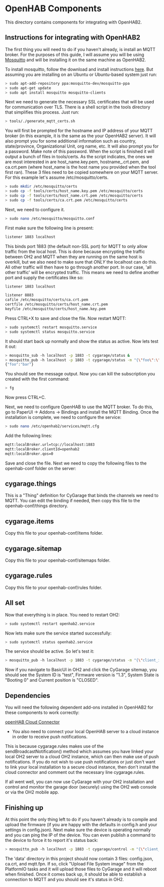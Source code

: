 # OpenHAB Components

This directory contains components for integrating with OpenHAB2.

## Instructions for integrating with OpenHAB2

The first thing you will need to do if you haven't already, is install an MQTT broker. For the purposes of this guide, I will assume you will be using [Mosquitto](https://mosquitto.org/) and will be installing it on the same machine as OpenHAB2.

To install mosquitto, follow the download and install instructions [here](https://mosquitto.org/download/). But assuming you are installing on an Ubuntu or Ubuntu-based system just run:

```bash
> sudo apt-add-repository ppa:mosquitto-dev/mosquitto-ppa
> sudo apt-get update
> sudo apt install mosquitto mosquitto-clients
```

Next we need to generate the necessary SSL certificates that will be used for communication over TLS.  There is a shell script in the tools directory that simplifies this process. Just run:

```bash
> tools/./generate_mqtt_certs.sh
```

You will first be prompted for the hostname and IP address of your MQTT broker (in this example, it is the same as the your OpenHAB2 server). It will also prompt you for some additional information such as country, state/province, Organizational Unit, org name, etc. It will also prompt you for a password. Make note of this password. When the script is finished it will output a bunch of files in tools/certs. As the script indicates, the ones we are most interested in are host_name.key.pem, hostname_.crt.pem, and ca.crt.pem (where host_name is the host name you provided when the tool first ran). These 3 files need to be copied somewhere on your MQTT server. For this example let's assume /etc/mosquitto/certs.

```bash
> sudo mkdir /etc/mosquitto/certs
> sudo cp -f tools/certs/host_name.key.pem /etc/mosquitto/certs
> sudo cp -f tools/certs/host_name.crt.pem /etc/mosquitto/certs
> sudo cp -f tools/certs/ca.crt.pem /etc/mosquitto/certs
```

Next, we need to configure it.

```bash
> sudo nano /etc/mosquitto/mosquitto.conf
```

First make sure the following line is present:

```txt
listener 1883 localhost
```

This binds port 1883 (the default non-SSL port) for MQTT to only allow traffic from the local host.  This is done because encrypting the traffic between OH2 and MQTT when they are running on the same host is overkill, but we also need to make sure that *ONLY* the localhost can do this.  All other traffic will then have to go through another port. In our case, 'all other traffic' will be encrypted traffic. This means we need to define another port and supply the certificates like so:

```txt
listener 1883 localhost

listener 8883
cafile /etc/mosquitto/certs/ca.crt.pem
certfile /etc/mosquitto/certs/host_name.crt.pem
keyfile /etc/mosquitto/certs/host_name.key.pem
```

Press CTRL+X to save and close the file.  Now restart MQTT:

```bash
> sudo systemctl restart mosquitto.service
> sudo systemctl status mosquitto.service
```

It should start back up normally and show the status as active. Now lets test it out:

```bash
> mosquitto_sub -h localhost -p 1883 -t cygarage/status &
> mosquitto_pub -h localhost -p 1883 -t cygarage/status -m "{\"foo\":\"bar\"}"
{"foo":"bar"}
```

You should see the message output. Now you can kill the subscription you created with the first command:

```bash
> fg
```

Now press CTRL+C.

Next, we need to configure OpenHAB to use the MQTT broker. To do this, go to PaperUI -> Addons -> Bindings and install the MQTT Binding.  Once the installation is complete, we need to configure the service:

```bash
> sudo nano /etc/openhab2/services/mqtt.cfg
```

Add the following lines:

```txt
mqtt:localBroker.url=tcp://localhost:1883
mqtt:localBroker.clientId=openhab2
mqtt:localBroker.qos=0
```

Save and close the file. Next we need to copy the following files to the openhab-conf folder on the server:

## cygarage.things

This is a "Thing" definition for CyGarage that binds the channels we need to MQTT.  You can edit the binding if needed, then copy this file to the openhab-conf/things directory.

## cygarage.items

Copy this file to your openhab-conf/items folder.

## cygarage.sitemap

Copy this file to your openhab-conf/sitemaps folder.

## cygarage.rules

Copy this file to your openhab-conf/rules folder.

## All set

Now that everything is in place. You need to restart OH2:

```bash
> sudo systemctl restart openhab2.service
```

Now lets make sure the service started successfully:

```bash
> sudo systemctl status openhab2.service
```

The service should be active. So let's test it:

```bash
> mosquitto_pub -h localhost -p 1883 -t cygarage/status -m "{\"client_id\":\"test\",\"state\":\"CLOSED\",\"firmwareVersion\":\"1.3\",\"systemState\":0}"
```

Now if you navigate to BasicUI in OH2 and click the CyGarage sitemap, you should see the System ID is "test", Firmware version is "1.3", System State is "Booting 0" and Current position is "CLOSED".

## Dependencies

You will need the following dependent add-ons installed in OpenHAB2 for these components to work correctly:

[openHAB Cloud Connector](https://www.openhab.org/addons/integrations/openhabcloud/)

- You also need to connect your local OpenHAB server to a cloud instance in order to receive push notifications.

This is because cygarage.rules makes use of the sendBroadcastNotification() method which assumes you have linked your local OH2 server to a cloud OH2 instance, which can then make use of push notifications. If you do not wish to use push notifications or just don't want to link your local installation to a secure cloud instance, then don't install the cloud connector and comment out the necessary line cygarage.rules.

If all went well, you can now use CyGarage with your OH2 installation and control and monitor the garage door (securely) using the OH2 web console or via the OH2 mobile app.

## Finishing up

At this point the only thing left to do if you haven't already is to compile and upload the firmware (if you are happy with the defaults in config.h and your settings in config.json). Next make sure the device is operating normally and you can ping the IP of the device. You can even publish a command to the device to force it to report it's status back:

```bash
> mosquitto_pub -h localhost -p 1883 -t cygarage/control -m "{\"client_id\":\"CYGARAGE\",\"command\": 4}"
```

The 'data' directory in this project should now contain 3 files: config.json, ca.crt, and mqtt.fpn. If so, click "Upload File System image" from the PlatformIO tasks and it will upload those files to CyGarage and it will reboot when finished. Once it comes back up, it should be able to establish a connection to MQTT and you should see it's status in OH2.
